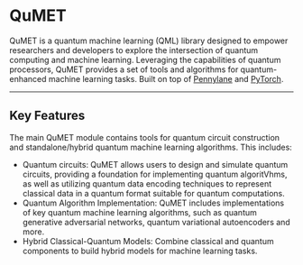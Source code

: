 # QuMET

QuMET is a quantum machine learning (QML) library designed to empower researchers and developers to explore the intersection of quantum computing and machine learning. Leveraging the capabilities of quantum processors, QuMET provides a set of tools and algorithms for quantum-enhanced machine learning tasks. Built on top of [Pennylane](https://github.com/PennyLaneAI/pennylane/tree/master) and [PyTorch](https://github.com/pytorch/pytorch).

---

## Key Features

The main QuMET module contains tools for quantum circuit construction and standalone/hybrid quantum machine learning algorithms. This includes:

- Quantum circuits: QuMET allows users to design and simulate quantum circuits, providing a foundation for implementing quantum algoritVhms, as well as utilizing quantum data encoding techniques to represent classical data in a quantum format suitable for quantum computations.
- Quantum Algorithm Implementation: QuMET includes implementations of key quantum machine learning algorithms, such as quantum generative adversarial networks, quantum variational autoencoders and more.
- Hybrid Classical-Quantum Models: Combine classical and quantum components to build hybrid models for machine learning tasks.

